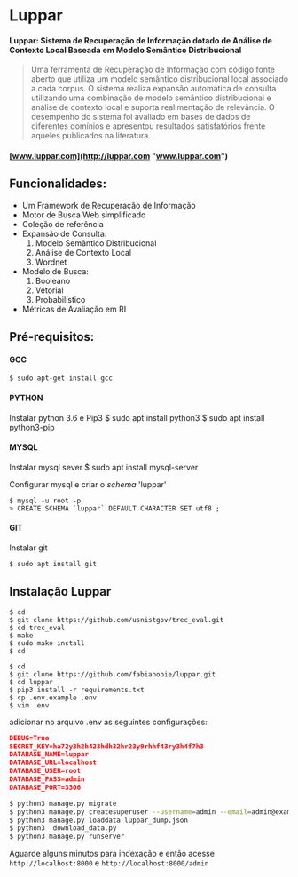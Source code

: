 
# Luppar

#### Luppar: Sistema de Recuperação de Informação dotado de Análise de Contexto Local Baseada em Modelo Semântico Distribucional

> Uma ferramenta de Recuperação de Informação com código fonte aberto que utiliza um modelo semântico distribucional local associado a cada corpus. O sistema realiza expansão automática de consulta utilizando uma combinação de modelo semântico distribucional e análise de contexto local e suporta realimentação de relevância. O desempenho do sistema foi avaliado em bases de dados de diferentes domínios e apresentou resultados satisfatórios frente aqueles publicados na literatura.

#### [www.luppar.com](http://luppar.com "www.luppar.com")

## Funcionalidades:

- Um Framework de Recuperação de Informação
- Motor de Busca Web simplificado
- Coleção de referência
- Expansão de Consulta:
	1. Modelo Semântico Distribucional
	2. Análise de Contexto Local
	3. Wordnet
- Modelo de Busca:
	1. Booleano
	2. Vetorial
	3. Probabilístico
- Métricas de Avaliação em RI



## Pré-requisitos:

#### GCC
    $ sudo apt-get install gcc

#### PYTHON
Instalar python 3.6 e Pip3
    $ sudo apt install python3
    $ sudo apt install python3-pip

#### MYSQL
Instalar mysql sever
    $ sudo apt install mysql-server

Configurar mysql e criar o *schema* 'luppar'

    $ mysql -u root -p
    > CREATE SCHEMA `luppar` DEFAULT CHARACTER SET utf8 ;

#### GIT
Instalar git
 ```bash
$ sudo apt install git
```

## Instalação Luppar

```shell
$ cd
$ git clone https://github.com/usnistgov/trec_eval.git
$ cd trec_eval
$ make
$ sudo make install
$ cd
```

```shell
$ ﻿cd
$ git clone https://github.com/fabianobie/luppar.git
$ cd luppar
$ pip3 install -r requirements.txt
$ cp .env.example .env
$ vim .env
```
adicionar no arquivo .env as seguintes configurações:
```json
DEBUG=True
SECRET_KEY=ha72y3h2h423hdh32hr23y9rhhf43ry3h4f7h3
DATABASE_NAME=luppar
DATABASE_URL=localhost
DATABASE_USER=root
DATABASE_PASS=admin
DATABASE_PORT=3306
```

```bash
$ python3 manage.py migrate
$ python3 manage.py createsuperuser --username=admin --email=admin@example.com
$ python3 manage.py loaddata luppar_dump.json
$ python3  download_data.py
$ python3 manage.py runserver
```

Aguarde alguns minutos para indexação e então acesse
`http://localhost:8000` e `http://localhost:8000/admin`
